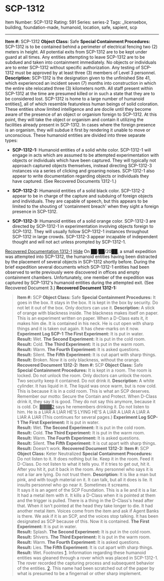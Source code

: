 # SCP-1312
Item Number: SCP-1312
Rating: 591
Series: series-2
Tags: _licensebox, building, foundation-made, humanoid, location, safe, sapient, scp

---

  
**Item #:** SCP-1312 
**Object Class:** Safe
**Special Containment Procedures:** SCP-1312 is to be contained behind a perimeter of electrical fencing two (2) meters in height. All potential exits from SCP-1312 are to be kept under guard at all times. Any entities attempting to leave SCP-1312 are to be subdued and taken into containment immediately. No objects or individuals are to enter SCP-1312 without specific authorization.
Any testing of SCP-1312 must be approved by at least three (3) members of Level 3 personnel.
**Description:** SCP-1312 is the designation given to the unfinished Site 41, which experienced an incident seven (7) months into construction in which the entire site relocated three (3) kilometers north. All staff present within SCP-1312 at the time are presumed killed or in such a state that they are to be considered lost.
SCP-1312 is home to a large number of humanoid entities[1](javascript:;), all of which resemble featureless human beings of solid coloration. These entities show limited intelligence and are docile until they become aware of the presence of an object or organism foreign to SCP-1312. At this point, they will take the object or organism and contain it utilizing the facilities already present in SCP-1312. In cases where the foreign presence is an organism, they will subdue it first by rendering it unable to move or unconscious. These humanoid entities are divided into three separate types:
  * **SCP-1312-1:** Humanoid entities of a solid white color. SCP-1312-1 will engage in acts which are assumed to be attempted experimentation with objects or individuals which have been captured. They will typically not approach captured objects themselves, instead directing SCP-1312-3 instances via a series of clicking and groaning noises. SCP-1312-1 also appear to write documentation regarding objects or individuals they have captured. (See Recovered Documents 1312-1.)

  * **SCP-1312-2:** Humanoid entities of a solid black color. SCP-1312-2 appear to be in charge of the capture and subduing of foreign objects and individuals. They are capable of speech, but this appears to be limited to the shouting of 'containment breach' when they sight a foreign presence in SCP-1312.

  * **SCP-1312-3:** Humanoid entities of a solid orange color. SCP-1312-3 are directed by SCP-1312-1 in experimentation involving objects foreign to SCP-1312. They will usually follow SCP-1312-1 instances throughout SCP-1312 in large crowds. SCP-1312-3 appear incapable of independent thought and will not act unless prompted by SCP-1312-1.

[Recovered Documentation 1312-1](javascript:;)
[Hide](javascript:;)
On ██/██/20██, a small expedition was attempted into SCP-1312, the humanoid entities having been distracted by the placement of several objects in SCP-1312 shortly before. During the brief expedition several documents which SCP-1312-1 entities had been observed to write previously were discovered in offices and empty containment chambers. Unfortunately, one member of the expedition was captured by SCP-1312's humanoid entities during the attempted exit. (See Recovered Document 3.)
**Recovered Document 1312-1:**
> **Item #:** SCP
> **Object Class:** Safe
> **Special Containment Procedures:** It goes in the box. It stays in the box. It is kept in the box by security. Do not let it out of the box. Only doctors can use it.
> **Description:** A stick of orange with blackness inside. The blackness makes itself on paper. This is an experiment written on paper.
> When a D-Class eats it, it makes him die. It is contained in his neck. He is cut open with sharp things and it is taken out again. It has chew-marks on it now.
> **Experiment Log SCP-1**
> **The First Experiment:** It is put in water.  
>  **Result:** Wet.
> **The Second Experiment:** It is put in the cold room.  
>  **Result:** Cold.
> **The Third Experiment:** It is put in the warm room.  
>  **Result:** Warm.
> **The Fourth Experiment:** It is asked questions.  
>  **Result:** Silent.
> **The Fifth Experiment:** It is cut apart with sharp things.  
>  **Result:** Broken. Now it is only blackness, without the orange.
**Recovered Document 1312-2:**
> **Item #:** SCP
> **Object Class:** Safe
> **Special Containment Procedures:** It is kept in a room. The room is locked. Do not unlock the room. Only doctors can unlock the room. Two security keep it contained. Do not drink it.
> **Description:** A white cylinder. It has liquid in it. The liquid was once warm, but is now cold. This is because it is in a cold room. This is what an SCP deserves. Remember our motto: Secure the Contain and Protect. When D-Class drink it, they say it is good. They do not say this anymore, because it is cold.
> Dr. ████[2](javascript:;) says he remembers drinking it. Do not listen to him. He is a LIAR A LIAR HE'S LYING HE'S A LIAR A LIAR A LIAR A LIAR A LIAR (This continues for several pages.)
> **Experiment Log SCP-1**
> **The First Experiment:** It is put in water.  
>  **Result:** Wet.
> **The Second Experiment:** It is put in the cold room.  
>  **Result:** Cold.
> **The Third Experiment:** It is put in the warm room.  
>  **Result:** Warm.
> **The Fourth Experiment:** It is asked questions.  
>  **Result:** Silent.
> **The Fifth Experiment:** It is cut apart with sharp things.  
>  **Result:** Doesn't work.
**Recovered Document 1312-3:**
> **Item #:** SCP
> **Object Class:** Keter Neutralized
> **Special Containment Procedures:** Do not listen to it. It does nothing but lie. Keep it in the room. Feed it D-Class. Do not listen to what it tells you. If it tries to get out, hit it. After you hit it, put it back in the room. Any personnel who says it is not a liar are lying. Do not trust them.
> **Description:** It is like a man but pink, and with tough material on it. It can talk, but all it does is lie. It insults personnel who go near it. Sometimes it screams.  
>  It says it is an agent of the SCP Foundation. This is a lie and it is a liar. It had a metal item with it. It kills a D-Class when it is pointed at them and the trigger is pulled. There is a thing in the D-Class's head after that. When it isn't pointed at the head they take longer to die.
> It had another metal item. Voices come from the item and ask if Agent Banks is there. We ask if it is an SCP, and the voices stop talking. It has been designated as SCP because of this. Now it is contained.
> **The First Experiment:** It is put in water.  
>  **Result:** Splash.
> **The Second Experiment:** It is put in the cold room.  
>  **Result:** Shivers.
> **The Third Experiment:** It is put in the warm room.  
>  **Result:** Warm.
> **The Fourth Experiment:** It is asked questions.  
>  **Result:** Lies.
> **The Fifth Experiment:** It is cut apart with sharp things.  
>  **Result:** Wet.
Footnotes
[1](javascript:;). Information regarding these humanoid entities was gleaned through a rover which was placed in SCP-1312-1. The rover recorded the capturing process and subsequent behavior of the entities.
[2](javascript:;). This name had been scratched out of the paper by what is presumed to be a fingernail or other sharp implement.
